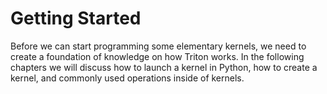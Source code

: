 # Getting Started
Before we can start programming some elementary kernels, we need to create a foundation of knowledge on how Triton works. In the following chapters we will discuss how to launch a kernel in Python, how to create a kernel, and commonly used operations inside of kernels.
